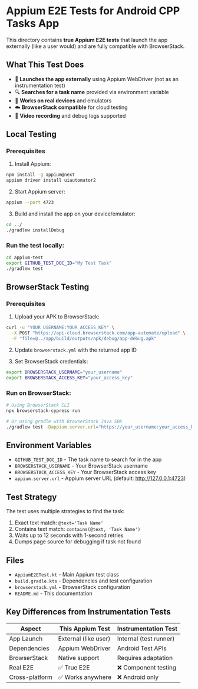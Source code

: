 # Appium E2E Tests for Android CPP Tasks App

This directory contains **true Appium E2E tests** that launch the app externally (like a user would) and are fully compatible with BrowserStack.

## What This Test Does

- 🚀 **Launches the app externally** using Appium WebDriver (not as an instrumentation test)
- 🔍 **Searches for a task name** provided via environment variable
- 📱 **Works on real devices** and emulators
- ☁️ **BrowserStack compatible** for cloud testing
- 🎥 **Video recording** and debug logs supported

## Local Testing

### Prerequisites

1. Install Appium:
```bash
npm install -g appium@next
appium driver install uiautomator2
```

2. Start Appium server:
```bash
appium --port 4723
```

3. Build and install the app on your device/emulator:
```bash
cd ../
./gradlew installDebug
```

### Run the test locally:

```bash
cd appium-test
export GITHUB_TEST_DOC_ID="My Test Task"
./gradlew test
```

## BrowserStack Testing

### Prerequisites

1. Upload your APK to BrowserStack:
```bash
curl -u "YOUR_USERNAME:YOUR_ACCESS_KEY" \
  -X POST "https://api-cloud.browserstack.com/app-automate/upload" \
  -F "file=@../app/build/outputs/apk/debug/app-debug.apk"
```

2. Update `browserstack.yml` with the returned app ID

3. Set BrowserStack credentials:
```bash
export BROWSERSTACK_USERNAME="your_username"
export BROWSERSTACK_ACCESS_KEY="your_access_key"
```

### Run on BrowserStack:

```bash
# Using BrowserStack CLI
npx browserstack-cypress run

# Or using gradle with BrowserStack Java SDK
./gradlew test -Dappium.server.url="https://your_username:your_access_key@hub-cloud.browserstack.com/wd/hub"
```

## Environment Variables

- `GITHUB_TEST_DOC_ID` - The task name to search for in the app
- `BROWSERSTACK_USERNAME` - Your BrowserStack username
- `BROWSERSTACK_ACCESS_KEY` - Your BrowserStack access key
- `appium.server.url` - Appium server URL (default: http://127.0.0.1:4723)

## Test Strategy

The test uses multiple strategies to find the task:
1. Exact text match: `@text='Task Name'`
2. Contains text match: `contains(@text, 'Task Name')`
3. Waits up to 12 seconds with 1-second retries
4. Dumps page source for debugging if task not found

## Files

- `AppiumE2ETest.kt` - Main Appium test class
- `build.gradle.kts` - Dependencies and test configuration
- `browserstack.yml` - BrowserStack configuration
- `README.md` - This documentation

## Key Differences from Instrumentation Tests

| Aspect | This Appium Test | Instrumentation Test |
|--------|------------------|---------------------|
| App Launch | External (like user) | Internal (test runner) |
| Dependencies | Appium WebDriver | Android Test APIs |
| BrowserStack | Native support | Requires adaptation |
| Real E2E | ✅ True E2E | ❌ Component testing |
| Cross-platform | ✅ Works anywhere | ❌ Android only |
